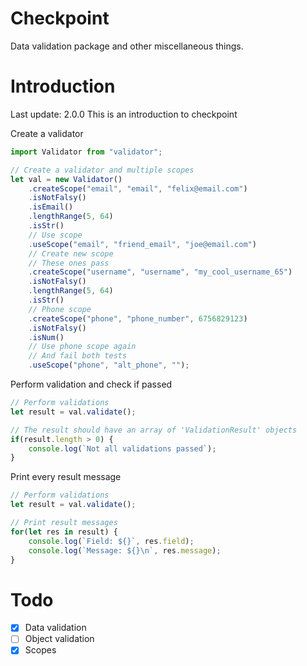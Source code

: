 # Checkpoint

Data validation package and other miscellaneous things.

# Introduction

Last update: 2.0.0
This is an introduction to checkpoint

Create a validator

```javascript
import Validator from "validator";

// Create a validator and multiple scopes
let val = new Validator()
    .createScope("email", "email", "felix@email.com")
    .isNotFalsy()
    .isEmail()
    .lengthRange(5, 64)
    .isStr()
    // Use scope
    .useScope("email", "friend_email", "joe@email.com")
    // Create new scope
    // These ones pass
    .createScope("username", "username", "my_cool_username_65")
    .isNotFalsy()
    .lengthRange(5, 64)
    .isStr()
    // Phone scope
    .createScope("phone", "phone_number", 6756829123)
    .isNotFalsy()
    .isNum()
    // Use phone scope again
    // And fail both tests
    .useScope("phone", "alt_phone", "");

```

Perform validation and check if passed

```javascript
// Perform validations
let result = val.validate();

// The result should have an array of 'ValidationResult' objects
if(result.length > 0) {
    console.log(`Not all validations passed`);
}
```

Print every result message

```javascript
// Perform validations
let result = val.validate();

// Print result messages
for(let res in result) {
    console.log(`Field: ${}`, res.field);
    console.log(`Message: ${}\n`, res.message);
}
```

# Todo

- [x] Data validation
- [ ] Object validation
- [x] Scopes
